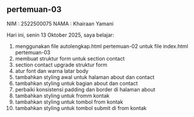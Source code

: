 ﻿## pertemuan-03
NIM : 2522500075
NAMA : Khairaan Yamani

Hari ini, senin 13 Oktober 2025, saya belajar:
<ol>
  <li>menggunakan file autolengkap.html pertemuan-02 untuk file index.html pertemuan-03</li>
  <li>membuat struktur form untuk section contact</li>
  <li>section contact upgrade struktur form</li>
  <li>atur font dan warna latar body</li>
  <li>tambahkan styling awal untuk halaman about dan contact</li>
  <li>tambahkan styling untuk bagian about dan contact</li>
  <li>perbaiki konsistensi padding dan border di halaman about</li>
  <li>tambahkan styling untuk fromm kontak</li>
  <li>tambahkan styling untuk tombol from kontak</li>
  <li>tambahkan styling untuk tombol submit di from kontak</li>
  



  



<ol>